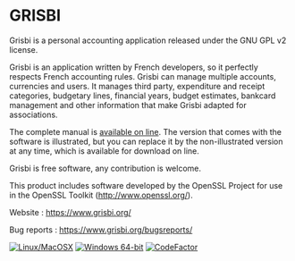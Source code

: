 GRISBI
===

Grisbi is a personal accounting application released under the GNU GPL v2 license.

Grisbi is an application written by French developers, so it
perfectly respects French accounting rules. Grisbi can manage multiple
accounts, currencies and users. It manages third party, expenditure
and receipt categories, budgetary lines, financial years, budget
estimates, bankcard management and other information that make Grisbi
adapted for associations.

The complete manual is [available on line](https://sourceforge.net/projects/grisbi/files/Documentation/manual_1.0/). The version that comes with
the software is illustrated, but you can replace it by the
non-illustrated version at any time, which is available for download on
line.

Grisbi is free software, any contribution is welcome.

This product includes software developed by the OpenSSL Project for
use in the OpenSSL Toolkit (http://www.openssl.org/).

Website :     https://www.grisbi.org/

Bug reports : https://www.grisbi.org/bugsreports/

[![Linux/MacOSX](https://travis-ci.com/grisbi/grisbi.svg?branch=master)](https://travis-ci.com/grisbi/grisbi)
[![Windows 64-bit](https://ci.appveyor.com/api/projects/status/k0hlhmde559ju7e2?svg=true)](https://ci.appveyor.com/project/LudovicRousseau/grisbi)
[![CodeFactor](https://www.codefactor.io/repository/github/grisbi/grisbi/badge)](https://www.codefactor.io/repository/github/grisbi/grisbi)

